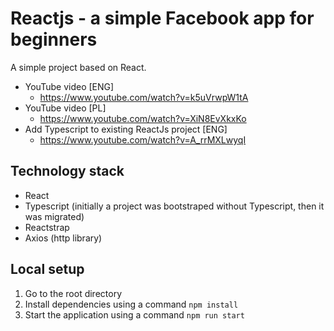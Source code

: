 # Reactjs - a simple Facebook app for beginners
A simple project based on React.

- YouTube video [ENG]
    - https://www.youtube.com/watch?v=k5uVrwpW1tA
- YouTube video [PL]
    - https://www.youtube.com/watch?v=XiN8EvXkxKo
- Add Typescript to existing ReactJs project [ENG]
    - https://www.youtube.com/watch?v=A_rrMXLwyqI

## Technology stack
- React
- Typescript (initially a project was bootstraped without Typescript, then it was migrated)
- Reactstrap
- Axios (http library)

## Local setup
1. Go to the root directory
2. Install dependencies using a command ``npm install``
3. Start the application using a command ``npm run start``
